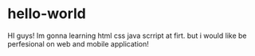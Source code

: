 # hello-world

HI guys!
Im gonna learning html css java scrript at firt.
but i would like be perfesional on web and mobile application!
